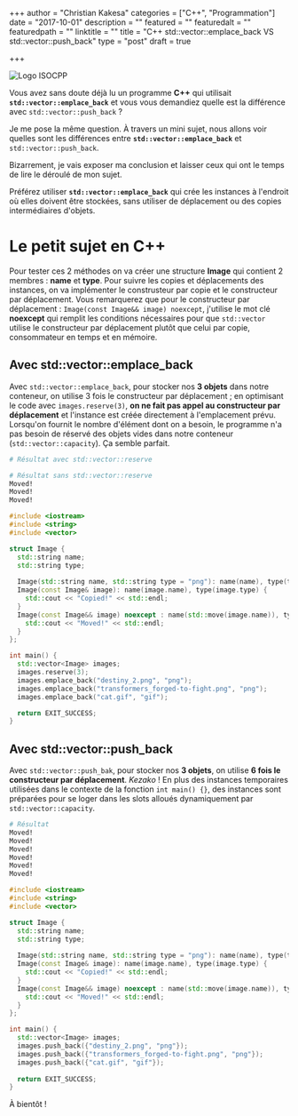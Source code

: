 +++
author = "Christian Kakesa"
categories = ["C++", "Programmation"]
date = "2017-10-01"
description = ""
featured = ""
featuredalt = ""
featuredpath = ""
linktitle = ""
title = "C++ std::vector::emplace_back VS std::vector::push_back"
type = "post"
draft = true

+++

![Logo ISOCPP](/images/logo_cpp_w260.png#center)

Vous avez sans doute déjà lu un programme **C++** qui utilisait **`std::vector::emplace_back`** et vous vous demandiez quelle est la différence avec `std::vector::push_back` ?

Je me pose la même question. À travers un mini sujet, nous allons voir quelles sont les différences entre **`std::vector::emplace_back`** et `std::vector::push_back`.

Bizarrement, je vais exposer ma conclusion et laisser ceux qui ont le temps de lire le déroulé de mon sujet.

Préférez utiliser **`std::vector::emplace_back`** qui crée les instances à l'endroit où elles doivent être stockées, sans utiliser de déplacement ou des copies intermédiaires d'objets.

# Le petit sujet en C++

Pour tester ces 2 méthodes on va créer une structure **Image** qui contient 2 membres : **name** et **type**.
Pour suivre les copies et déplacements des instances, on va implémenter le construsteur par copie et le constructeur par déplacement.
Vous remarquerez que pour le constructeur par déplacement : `Image(const Image&& image) noexcept`, j'utilise le mot clé **noexcept** qui remplit les conditions nécessaires pour que `std::vector` utilise le constructeur par déplacement plutôt que celui par copie, consommateur en temps et en mémoire.

## Avec std::vector::emplace_back

Avec `std::vector::emplace_back`, pour stocker nos **3 objets** dans notre conteneur, on utilise 3 fois le constructeur par déplacement ; en optimisant le code avec `images.reserve(3)`, **on ne fait pas appel au constructeur par déplacement** et l'instance est créée directement à l'emplacement prévu. Lorsqu'on fournit le nombre d'élément dont on a besoin, le programme n'a pas besoin de réservé des objets vides dans notre conteneur (`std::vector::capacity`).
Ça semble parfait.

```bash
# Résultat avec std::vector::reserve

```

```bash
# Résultat sans std::vector::reserve
Moved!
Moved!
Moved!
```

```cpp
#include <iostream>
#include <string>
#include <vector>

struct Image {
  std::string name;
  std::string type;
  
  Image(std::string name, std::string type = "png"): name(name), type(type) {}
  Image(const Image& image): name(image.name), type(image.type) {
    std::cout << "Copied!" << std::endl;
  }
  Image(const Image&& image) noexcept : name(std::move(image.name)), type(std::move(image.type)) {
    std::cout << "Moved!" << std::endl;
  }
};

int main() {
  std::vector<Image> images;
  images.reserve(3);
  images.emplace_back("destiny_2.png", "png");
  images.emplace_back("transformers_forged-to-fight.png", "png");
  images.emplace_back("cat.gif", "gif");

  return EXIT_SUCCESS;
}

```

## Avec std::vector::push_back

Avec `std::vector::push_bak`, pour stocker nos **3 objets**, on utilise **6 fois le constructeur par déplacement**.
<i>Kezako</i> !
En plus des instances temporaires utilisées dans le contexte de la fonction `int main() {}`, des instances sont préparées pour se loger dans les slots alloués dynamiquement par `std::vector::capacity`.

```bash
# Résultat
Moved!
Moved!
Moved!
Moved!
Moved!
Moved!
```

```cpp
#include <iostream>
#include <string>
#include <vector>

struct Image {
  std::string name;
  std::string type;
  
  Image(std::string name, std::string type = "png"): name(name), type(type) {}
  Image(const Image& image): name(image.name), type(image.type) {
    std::cout << "Copied!" << std::endl;
  }
  Image(const Image&& image) noexcept : name(std::move(image.name)), type(std::move(image.type)) {
    std::cout << "Moved!" << std::endl;
  }
};

int main() {
  std::vector<Image> images;
  images.push_back({"destiny_2.png", "png"});
  images.push_back({"transformers_forged-to-fight.png", "png"});
  images.push_back({"cat.gif", "gif"});
  
  return EXIT_SUCCESS;
}

```

À bientôt !
